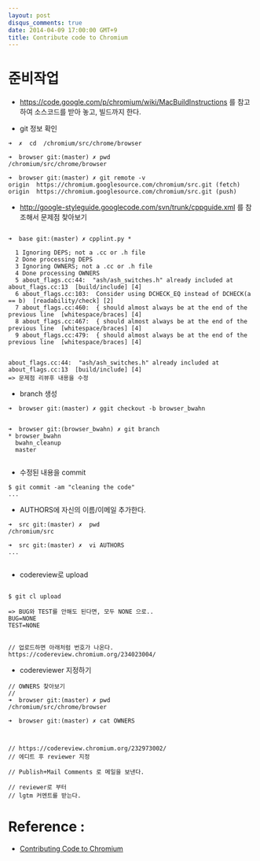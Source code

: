 ```yaml
---
layout: post
disqus_comments: true
date: 2014-04-09 17:00:00 GMT+9
title: Contribute code to Chromium
---
```


# 준비작업

* https://code.google.com/p/chromium/wiki/MacBuildInstructions 를 참고하여 소스코드를 받아 놓고, 빌드까지 한다.


* git 정보 확인 

```
➜  ✗  cd  /chromium/src/chrome/browser

➜  browser git:(master) ✗ pwd
/chromium/src/chrome/browser

➜  browser git:(master) ✗ git remote -v
origin	https://chromium.googlesource.com/chromium/src.git (fetch)
origin	https://chromium.googlesource.com/chromium/src.git (push)
```

* http://google-styleguide.googlecode.com/svn/trunk/cppguide.xml 를 참조해서 문제점 찾아보기

```

➜  base git:(master) ✗ cpplint.py * 

  1 Ignoring DEPS; not a .cc or .h file
  2 Done processing DEPS
  3 Ignoring OWNERS; not a .cc or .h file
  4 Done processing OWNERS
  5 about_flags.cc:44:  "ash/ash_switches.h" already included at about_flags.cc:13  [build/include] [4]
  6 about_flags.cc:103:  Consider using DCHECK_EQ instead of DCHECK(a == b)  [readability/check] [2]
  7 about_flags.cc:460:  { should almost always be at the end of the previous line  [whitespace/braces] [4]
  8 about_flags.cc:467:  { should almost always be at the end of the previous line  [whitespace/braces] [4]
  9 about_flags.cc:479:  { should almost always be at the end of the previous line  [whitespace/braces] [4]
  
```

```
about_flags.cc:44:  "ash/ash_switches.h" already included at about_flags.cc:13  [build/include] [4] 
=> 문제점 리뷰후 내용을 수정 
```

* branch 생성

```
➜  browser git:(master) ✗ ggit checkout -b browser_bwahn


➜  browser git:(browser_bwahn) ✗ git branch
* browser_bwahn
  bwahn_cleanup
  master
  
```

* 수정된 내용을 commit

```
$ git commit -am "cleaning the code"
...
```

* AUTHORS에 자신의 이름/이메일 추가한다.

```
➜  src git:(master) ✗  pwd
/chromium/src

➜  src git:(master) ✗  vi AUTHORS
...


```

* codereview로 upload


```

$ git cl upload

=> BUG와 TEST를 안해도 된다면, 모두 NONE 으로..
BUG=NONE
TEST=NONE


// 업로드하면 아래처럼 번호가 나온다.
https://codereview.chromium.org/234023004/
```

* codereviewer 지정하기

```
// OWNERS 찾아보기 
// 
➜  browser git:(master) ✗ pwd
/chromium/src/chrome/browser

➜  browser git:(master) ✗ cat OWNERS



// https://codereview.chromium.org/232973002/ 
// 에디트 후 reviewer 지정

// Publish+Mail Comments 로 메일을 보낸다. 

// reviewer로 부터 
// lgtm 커멘트를 받는다. 
```


# Reference : 
* [Contributing Code to Chromium]( http://dev.chromium.org/developers/contributing-code )
